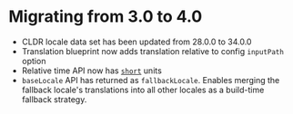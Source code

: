 # Migrating from 3.0 to 4.0

* CLDR locale data set has been updated from 28.0.0 to 34.0.0
* Translation blueprint now adds translation relative to config `inputPath` option
* Relative time API now has [`short`](https://github.com/ember-intl/ember-intl/blob/master/docs/format-relative-options.md#format-relative-options) units
* `baseLocale` API has returned as `fallbackLocale`.  Enables merging the fallback locale's translations into all other locales as a build-time fallback strategy.
